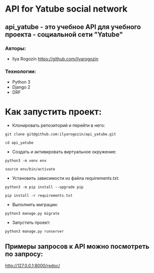# API for Yatube social network
## api_yatube - это учебное API для учебного проекта - социальной сети "Yatube"
### Авторы:
- Ilya Rogozin https://github.com/ilyarogozin
### Технологии:
- Python 3
- Django 2
- DRF

# Как запустить проект:
- Клонировать репозиторий и перейти в него:
```
git clone git@github.com:ilyarogozin/api_yatube.git
```
```
cd api_yatube
```

- Cоздать и активировать виртуальное окружение:
```
python3 -m venv env
```
```
source env/bin/activate
```

- Установить зависимости из файла requirements.txt:
```
python3 -m pip install --upgrade pip
```
```
pip install -r requirements.txt
```

- Выполнить миграции:
```
python3 manage.py migrate
```

- Запустить проект:
```
python3 manage.py runserver
```

## Примеры запросов к API можно посмотреть по запросу:
http://127.0.0.1:8000/redoc/
